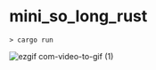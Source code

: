 # mini_so_long_rust

```
> cargo run
```
![ezgif com-video-to-gif (1)](https://github.com/faruktinaz/mini_so_long_rust/assets/114104599/69233820-f418-448b-8146-803d7b00e903)

